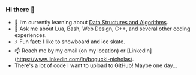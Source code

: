### Hi there 👋

- 🌱 I’m currently learning about [Data Structures and Algorithms](https://coderscat.com/how-to-learn-data-structures-and-algorithms/).
- 💬 Ask me about Lua, Bash, Web Design, C++, and several other coding experiences.
- ⚡ Fun fact: I like to snowboard and ice skate.
- 📫 Reach me by my email (on my location) or [LinkedIn](https://www.linkedin.com/in/bogucki-nicholas/.
- There's a lot of code I want to upload to GitHub! Maybe one day...

<!--
**FrostyNick/FrostyNick** is a ✨ _special_ ✨ repository because its `README.md` (this file) appears on your GitHub profile.

Here are some ideas to get you started:

- 🔭 I’m currently working on ...
- 🌱 I’m currently learning ...
- 👯 I’m looking to collaborate on ...
- 🤔 I’m looking for help with ...
- 💬 Ask me about ...
- 📫 How to reach me: ...
- 😄 Pronouns: ...
- ⚡ Fun fact: ...
-->
